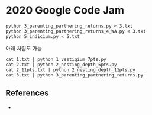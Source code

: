 # 2020 Google Code Jam
```
python 3_parenting_partnering_returns.py < 3.txt
python 3_parenting_partnering_returns_4_WA.py < 3.txt
python 5_indicium.py < 5.txt
```

아래 처럼도 가능
```
cat 1.txt | python 1_vestigium_7pts.py
cat 2.txt | python 2_nesting_depth_5pts.py
cat 2_11pts.txt | python 2_nesting_depth_11pts.py
cat 3.txt | python 3_parenting_partnering_returns.py
```

## References
* [](https://code.google.com/codejam/resources/quickstart-guide#io-tutorial)
